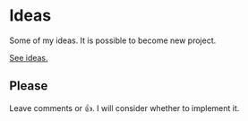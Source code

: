 # Ideas
Some of my ideas. It is possible to become new project.

[See ideas.](https://github.com/EYHN/ideas/issues)

## Please

Leave comments or 👍. I will consider whether to implement it.
